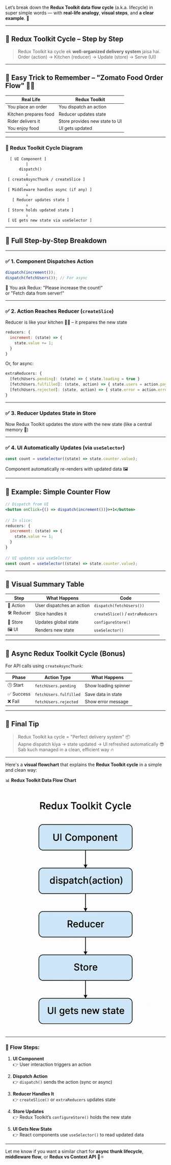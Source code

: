Let’s break down the **Redux Toolkit data flow cycle** (a.k.a. lifecycle) in super simple words — with **real-life analogy**, **visual steps**, and **a clear example**. 🚀

---

## 🔄 **Redux Toolkit Cycle – Step by Step**

> Redux Toolkit ka cycle ek **well-organized delivery system** jaisa hai.  
> Order (action) → Kitchen (reducer) → Update (store) → Serve (UI)

---

## 🎯 Easy Trick to Remember – **"Zomato Food Order Flow" 🍔📱**

| Real Life | Redux Toolkit |
|-----------|----------------|
| You place an order | You dispatch an action |
| Kitchen prepares food | Reducer updates state |
| Rider delivers it | Store provides new state to UI |
| You enjoy food | UI gets updated |

---

### 🔁 Redux Toolkit Cycle Diagram

```plaintext
  [ UI Component ]
         |
      dispatch()
         ↓
 [ createAsyncThunk / createSlice ]
         ↓
 [ Middleware handles async (if any) ]
         ↓
   [ Reducer updates state ]
         ↓
 [ Store holds updated state ]
         ↓
 [ UI gets new state via useSelector ]
```

---

## 🔄 Full Step-by-Step Breakdown

---

### ✅ 1. **Component Dispatches Action**

```js
dispatch(increment());
dispatch(fetchUsers()); // For async
```

🧠 You ask Redux: "Please increase the count!"  
or "Fetch data from server!"

---

### ✅ 2. **Action Reaches Reducer (`createSlice`)**

Reducer is like your kitchen 👨‍🍳 – it prepares the new state

```js
reducers: {
  increment: (state) => {
    state.value += 1;
  }
}
```

Or, for async:

```js
extraReducers: {
  [fetchUsers.pending]: (state) => { state.loading = true }
  [fetchUsers.fulfilled]: (state, action) => { state.users = action.payload }
  [fetchUsers.rejected]: (state, action) => { state.error = action.error.message }
}
```

---

### ✅ 3. **Reducer Updates State in Store**

Now Redux Toolkit updates the store with the new state (like a central memory 🧠)

---

### ✅ 4. **UI Automatically Updates (via `useSelector`)**

```js
const count = useSelector((state) => state.counter.value);
```

Component automatically re-renders with updated data 🖼

---

## 🔁 Example: Simple Counter Flow

```jsx
// Dispatch from UI
<button onClick={() => dispatch(increment())}>+1</button>

// In slice:
reducers: {
  increment: (state) => {
    state.value += 1;
  }
}

// UI updates via useSelector
const count = useSelector((state) => state.counter.value);
```

---

## 🎨 Visual Summary Table

| Step | What Happens | Code |
|------|--------------|------|
| 🧾 Action | User dispatches an action | `dispatch(fetchUsers())` |
| 🛠 Reducer | Slice handles it | `createSlice()` / `extraReducers` |
| 🧠 Store | Updates global state | `configureStore()` |
| 🖼 UI | Renders new state | `useSelector()` |

---

## 🔁 Async Redux Toolkit Cycle (Bonus)

For API calls using `createAsyncThunk`:

| Phase | Action Type | What Happens |
|-------|-------------|--------------|
| 🕒 Start | `fetchUsers.pending` | Show loading spinner |
| ✅ Success | `fetchUsers.fulfilled` | Save data in state |
| ❌ Fail | `fetchUsers.rejected` | Show error message |

---

## 🎉 Final Tip

> Redux Toolkit ka cycle = "Perfect delivery system" 📦  
> Aapne dispatch kiya → state updated → UI refreshed automatically 😎  
> Sab kuch managed in a clean, efficient way 🔥

---

Here's a **visual flowchart** that explains the **Redux Toolkit cycle** in a simple and clean way:

📊 **Redux Toolkit Data Flow Chart**

![alt text](image.png)

---

### 🔁 Flow Steps:

1. **UI Component**  
   👉 User interaction triggers an action

2. **Dispatch Action**  
   👉 `dispatch()` sends the action (sync or async)

3. **Reducer Handles It**  
   👉 `createSlice()` or `extraReducers` updates state

4. **Store Updates**  
   👉 Redux Toolkit’s `configureStore()` holds the new state

5. **UI Gets New State**  
   👉 React components use `useSelector()` to read updated data

---

Let me know if you want a similar chart for **async thunk lifecycle**, **middleware flow**, or **Redux vs Context API** 🔄⚛️